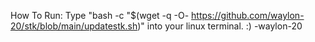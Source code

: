 How To Run:
Type "bash -c "$(wget -q -O- https://github.com/waylon-20/stk/blob/main/updatestk.sh)"
into your linux terminal.
:)
   -waylon-20
